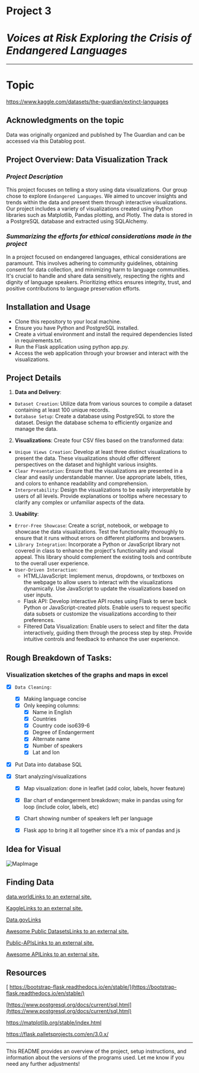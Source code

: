 # Project 3

# *Voices at Risk Exploring the Crisis of Endangered Languages*
---

# Topic
https://www.kaggle.com/datasets/the-guardian/extinct-languages

## Acknowledgments on the topic
Data was originally organized and published by The Guardian and can be accessed via this Datablog post.


## Project Overview: Data Visualization Track

### *Project Description*

This project focuses on telling a story using data visualizations. Our group chose to explore `Endangered Languages`. We aimed to uncover insights and trends within the data and present them through interactive visualizations. Our project includes a variety of visualizations created using Python libraries such as Matplotlib, Pandas plotting, and Plotly. The data is stored in a PostgreSQL database and extracted using SQLAlchemy. 

### *Summarizing the efforts for ethical considerations made in the project*

In a project focused on endangered languages, ethical considerations are paramount. This involves adhering to community guidelines, obtaining consent for data collection, and minimizing harm to language communities. It's crucial to handle and share data sensitively, respecting the rights and dignity of language speakers. Prioritizing ethics ensures integrity, trust, and positive contributions to language preservation efforts.

## Installation and Usage

- Clone this repository to your local machine.
- Ensure you have Python and PostgreSQL installed.
- Create a virtual environment and install the required dependencies listed in requirements.txt.
- Run the Flask application using python app.py.
- Access the web application through your browser and interact with the visualizations.
  
## Project Details

1. **Data and Delivery**:  
 - `Dataset Creation`: Utilize data from various sources to compile a dataset containing at least 100 unique records. 
 - `Database Setup`: Create a database using PostgreSQL to store the dataset. Design the database schema to efficiently organize and manage the data.

2. **Visualizations**: Create four CSV files based on the transformed data:
 - `Unique Views Creation`: Develop at least three distinct visualizations to present the data. These visualizations should offer different perspectives on the dataset and highlight various insights.
 - `Clear Presentation`: Ensure that the visualizations are presented in a clear and easily understandable manner. Use appropriate labels, titles, and colors to enhance readability and comprehension.
 - `Interpretability`: Design the visualizations to be easily interpretable by users of all levels. Provide explanations or tooltips where necessary to clarify any complex or unfamiliar aspects of the data.

3. **Usability**:
  - `Error-Free Showcase`: Create a script, notebook, or webpage to showcase the data visualizations. Test the functionality thoroughly to ensure that it runs without errors on different platforms and browsers.
  - `Library Integration`: Incorporate a Python or JavaScript library not covered in class to enhance the project's functionality and visual appeal. This library should complement the existing tools and contribute to the overall user experience.
  - `User-Driven Interaction`:
       - HTML/JavaScript: Implement menus, dropdowns, or textboxes on the webpage to allow users to interact with the visualizations dynamically. Use JavaScript to update the visualizations based on user inputs.
       - Flask API: Develop interactive API routes using Flask to serve back Python or JavaScript-created plots. Enable users to request specific data subsets or customize the visualizations according to their preferences.
       - Filtered Data Visualization: Enable users to select and filter the data interactively, guiding them through the process step by step. Provide intuitive controls and feedback to enhance the user experience.

## Rough Breakdown of Tasks:
### Visualization sketches of the graphs and maps in excel
  - [x] `Data Cleaning:` 
    - [x] Making language concise
    - [x] Only keeping columns:
        -  [x] Name in English
        - [x] Countries
        - [x] Country code iso639-6
        - [x] Degree of Endangerment
        - [x] Alternate name
        - [x] Number of speakers
        - [x] Lat and lon
          
  - [x] Put Data into database SQL

  - [x] Start analyzing/visualizations
      - [x] Map visualization: done in leaflet (add color, labels, hover feature)
      - [x] Bar chart of endangerment breakdown; make in pandas using for loop (include color, labels, etc)
      - [x] Chart showing number of speakers left per language
      - [x] Flask app to bring it all together since it’s a mix of pandas and js

   
## Idea for Visual

![MapImage](https://github.com/JessH09/Voices-at-Risk-Exploring-the-Crisis-of-Endangered-Languages-/assets/152751613/07f20bb2-a541-4124-a8d9-c2569a8feed9)

## Finding Data

[data.worldLinks to an external site.](https://data.world/)

[KaggleLinks to an external site.](https://www.kaggle.com/)

[Data.govLinks](https://data.gov/) 

[Awesome Public DatasetsLinks to an external site.](https://github.com/awesomedata/awesome-public-datasets)

[Public-APIsLinks to an external site.](https://github.com/Kikobeats/awesome-api)

[Awesome APILinks to an external site.](https://benjo-li.medium.com/a-curated-collection-of-over-150-apis-to-build-great-products-fdcfa0f361bc)

## Resources
[ https://bootstrap-flask.readthedocs.io/en/stable/](https://bootstrap-flask.readthedocs.io/en/stable/)

[https://www.postgresql.org/docs/current/sql.html](https://www.postgresql.org/docs/current/sql.html)

https://matplotlib.org/stable/index.html

https://flask.palletsprojects.com/en/3.0.x/

---

This README provides an overview of the project, setup instructions, and information about the versions of the programs used. Let me know if you need any further adjustments!
